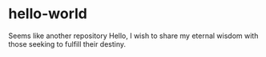 # hello-world
Seems like another repository
Hello, I wish to share my eternal wisdom with those seeking to fulfill their destiny.
